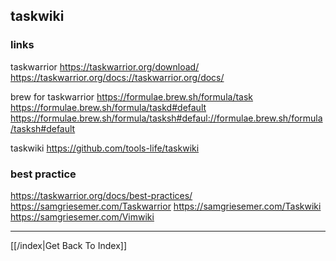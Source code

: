 ## taskwiki

### links

taskwarrior
https://taskwarrior.org/download/
https://taskwarrior.org/docs://taskwarrior.org/docs/


brew for taskwarrior
https://formulae.brew.sh/formula/task
https://formulae.brew.sh/formula/taskd#default
https://formulae.brew.sh/formula/tasksh#defaul://formulae.brew.sh/formula/tasksh#default

taskwiki
https://github.com/tools-life/taskwiki

### best practice
https://taskwarrior.org/docs/best-practices/
https://samgriesemer.com/Taskwarrior
https://samgriesemer.com/Taskwiki
https://samgriesemer.com/Vimwiki


---

[[/index|Get Back To Index]]
